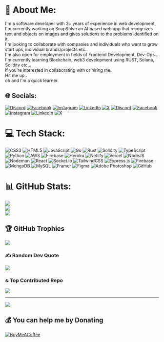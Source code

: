 # 💫 About Me:
I'm a software developer with 3+ years of experience in web development, I'm currently working on SnapSolve an AI based web app that recognizes text and objects on images and gives solutions to the problems identified on it.<br>I'm looking to collaborate with companies and individuals who want to grow start ups, individual brands/projects etc..<br>I'm also open for employment in fields of Frontend Development, Dev-Ops...<br>I'm currently learning Blockchain, web3 development using RUST, Solana, Solidity etc...<br>If you're interested in collaborating with or hiring me.<br>Hit me up..<br>oh and I'm a quick learner.


## 🌐 Socials:
[![Discord](https://img.shields.io/badge/Discord-%237289DA.svg?logo=discord&logoColor=white)](https://discord.gg/https://discord.com/invite/WwxHCEhf) [![Facebook](https://img.shields.io/badge/Facebook-%231877F2.svg?logo=Facebook&logoColor=white)]([https://www.facebook.com/emmanuel.dalyop.96/]) [![Instagram](https://img.shields.io/badge/Instagram-%23E4405F.svg?logo=Instagram&logoColor=white)](https://instagram.com/ecodejr) [![LinkedIn](https://img.shields.io/badge/LinkedIn-%230077B5.svg?logo=linkedin&logoColor=white)](https://www.linkedin.com/in/emmanuel-dalyop-5b6a1b178/) [![X](https://img.shields.io/badge/X-black.svg?logo=X&logoColor=white)](https://x.com/EcodeJR) 
[![Discord](https://img.shields.io/badge/Discord-%237289DA.svg?logo=discord&logoColor=white)](https://www.facebook.com/emmanuel.dalyop.96/) [![Facebook](https://img.shields.io/badge/Facebook-%231877F2.svg?logo=Facebook&logoColor=white)]() [![Instagram](https://img.shields.io/badge/Instagram-%23E4405F.svg?logo=Instagram&logoColor=white)](https://instagram.com/ecodejr) [![LinkedIn](https://img.shields.io/badge/LinkedIn-%230077B5.svg?logo=linkedin&logoColor=white)](https://linkedin.com/in/Emmanuel_Dalyop) [![X](https://img.shields.io/badge/X-black.svg?logo=X&logoColor=white)](https://x.com/EcodeJR) 

# 💻 Tech Stack:
![CSS3](https://img.shields.io/badge/css3-%231572B6.svg?style=for-the-badge&logo=css3&logoColor=white) ![HTML5](https://img.shields.io/badge/html5-%23E34F26.svg?style=for-the-badge&logo=html5&logoColor=white) ![JavaScript](https://img.shields.io/badge/javascript-%23323330.svg?style=for-the-badge&logo=javascript&logoColor=%23F7DF1E) ![Go](https://img.shields.io/badge/go-%2300ADD8.svg?style=for-the-badge&logo=go&logoColor=white) ![Rust](https://img.shields.io/badge/rust-%23000000.svg?style=for-the-badge&logo=rust&logoColor=white) ![Solidity](https://img.shields.io/badge/Solidity-%23363636.svg?style=for-the-badge&logo=solidity&logoColor=white) ![TypeScript](https://img.shields.io/badge/typescript-%23007ACC.svg?style=for-the-badge&logo=typescript&logoColor=white) ![Python](https://img.shields.io/badge/python-3670A0?style=for-the-badge&logo=python&logoColor=ffdd54) ![AWS](https://img.shields.io/badge/AWS-%23FF9900.svg?style=for-the-badge&logo=amazon-aws&logoColor=white) ![Firebase](https://img.shields.io/badge/firebase-%23039BE5.svg?style=for-the-badge&logo=firebase) ![Heroku](https://img.shields.io/badge/heroku-%23430098.svg?style=for-the-badge&logo=heroku&logoColor=white) ![Netlify](https://img.shields.io/badge/netlify-%23000000.svg?style=for-the-badge&logo=netlify&logoColor=#00C7B7) ![Vercel](https://img.shields.io/badge/vercel-%23000000.svg?style=for-the-badge&logo=vercel&logoColor=white) ![NodeJS](https://img.shields.io/badge/node.js-6DA55F?style=for-the-badge&logo=node.js&logoColor=white) ![Nodemon](https://img.shields.io/badge/NODEMON-%23323330.svg?style=for-the-badge&logo=nodemon&logoColor=%BBDEAD) ![React](https://img.shields.io/badge/react-%2320232a.svg?style=for-the-badge&logo=react&logoColor=%2361DAFB) ![Socket.io](https://img.shields.io/badge/Socket.io-black?style=for-the-badge&logo=socket.io&badgeColor=010101) ![TailwindCSS](https://img.shields.io/badge/tailwindcss-%2338B2AC.svg?style=for-the-badge&logo=tailwind-css&logoColor=white) ![Express.js](https://img.shields.io/badge/express.js-%23404d59.svg?style=for-the-badge&logo=express&logoColor=%2361DAFB) ![Firebase](https://img.shields.io/badge/firebase-a08021?style=for-the-badge&logo=firebase&logoColor=ffcd34) ![MongoDB](https://img.shields.io/badge/MongoDB-%234ea94b.svg?style=for-the-badge&logo=mongodb&logoColor=white) ![MySQL](https://img.shields.io/badge/mysql-4479A1.svg?style=for-the-badge&logo=mysql&logoColor=white) ![Framer](https://img.shields.io/badge/Framer-black?style=for-the-badge&logo=framer&logoColor=blue) ![Figma](https://img.shields.io/badge/figma-%23F24E1E.svg?style=for-the-badge&logo=figma&logoColor=white) ![Adobe Photoshop](https://img.shields.io/badge/adobe%20photoshop-%2331A8FF.svg?style=for-the-badge&logo=adobe%20photoshop&logoColor=white) ![GitHub](https://img.shields.io/badge/github-%23121011.svg?style=for-the-badge&logo=github&logoColor=white)
# 📊 GitHub Stats:
![](https://github-readme-stats.vercel.app/api?username=EcodeJR&theme=dark&hide_border=false&include_all_commits=false&count_private=false)<br/>
![](https://github-readme-streak-stats.herokuapp.com/?user=EcodeJR&theme=dark&hide_border=false)<br/>
![](https://github-readme-stats.vercel.app/api/top-langs/?username=EcodeJR&theme=dark&hide_border=false&include_all_commits=false&count_private=false&layout=compact)

## 🏆 GitHub Trophies
![](https://github-profile-trophy.vercel.app/?username=EcodeJR&theme=radical&no-frame=false&no-bg=true&margin-w=4)

### ✍️ Random Dev Quote
![](https://quotes-github-readme.vercel.app/api?type=horizontal&theme=radical)

### 🔝 Top Contributed Repo
![](https://github-contributor-stats.vercel.app/api?username=EcodeJR&limit=5&theme=dark&combine_all_yearly_contributions=true)

---
[![](https://visitcount.itsvg.in/api?id=EcodeJR&icon=0&color=0)](https://visitcount.itsvg.in)

  ## 💰 You can help me by Donating
  [![BuyMeACoffee](https://img.shields.io/badge/Buy%20Me%20a%20Coffee-ffdd00?style=for-the-badge&logo=buy-me-a-coffee&logoColor=black)](https://buymeacoffee.com/ecodejr) 

  
<!-- Proudly created with GPRM ( https://gprm.itsvg.in ) -->
